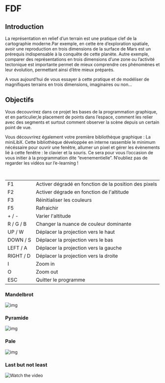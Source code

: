 # FDF

## Introduction

  La représentation en relief d’un terrain est une pratique clef de la cartographie moderne.Par exemple, en cette ère d’exploration spatiale, avoir une reproduction en trois dimensions de la surface de Mars est un prérequis indispensable à la conquête de cette planète. Autre exemple, comparer des représentations en trois dimensions d’une zone ou l’activité tectonique est importante permet de mieux comprendre ces phénomènes et leur évolution, permettant ainsi d’être mieux préparés.

  A vous aujourd’hui de vous essayer à cette pratique et de modéliser de magnifiques terrains en trois dimensions, imaginaires ou non...

## Objectifs

  Vous decouvrirez dans ce projet les bases de la programmation graphique, et en particulier,le placement de points dans l’espace, comment les relier avec des segments et surtout comment observer la scène depuis un certain point de vue.
  
  Vous découvrirez également votre première bibliothèque graphique : La miniLibX. Cette bibliothèque développée en interne rassemble le minimum nécéssaire pour ouvrir une fenêtre, allumer un pixel et gérer les évènements lié à cette fenêtre : le clavier et la souris. Ce sera pour vous l’occasion de vous initier à la programmation dite “evenementielle”. N’oubliez pas de regarder les vidéos sur l’e-learning !

 <table>
   <tr>
       <td>F1</td>
       <td>Activer dégradé en fonction de la position des pixels</td>
   </tr>
   <tr>
       <td>F2</td>
       <td>Activer dégrade en fonction de l'altitude</td>
   </tr>
     <tr>
       <td>F3</td>
       <td>Réinitialiser les couleurs</td>
   </tr>
     <tr>
       <td>F5</td>
       <td>Rafraichir</td>
   </tr>
     <tr>
       <td>+ / -</td>
       <td>Varier l'altitude</td>
   </tr>
     <tr>
       <td>R / G / B</td>
       <td>Changer la nuance de couleur dominante</td>
   </tr>
     <tr>
       <td>UP / W</td>
       <td>Déplacer la projection vers le haut</td>
   </tr>
       <tr>
       <td>DOWN / S</td>
       <td>Déplacer la projection vers le bas</td>
   </tr>
       <tr>
       <td>LEFT / A</td>
       <td>Déplacer la projection vers la gauche</td>
   </tr>
       <tr>
       <td>RIGHT / D</td>
       <td>Déplacer la projection vers la droite</td>
   </tr>
       <tr>
       <td>I</td>
       <td>Zoom in</td>
   </tr>
     </tr>
       <tr>
       <td>O</td>
       <td>Zoom out</td>
   </tr>
        </tr>
       <tr>
       <td>ESC</td>
       <td>Quitter le programme</td>
   </tr>
</table>

### Mandelbrot
![img](https://i.imgur.com/VhlA5yD.png)

### Pyramide
![img](https://i.imgur.com/TpdY0Uy.png)

### Pale

![img](https://i.imgur.com/bOAG2ZU.png)

### Last but not least
![Watch the video](https://streamable.com/9rbo7)
